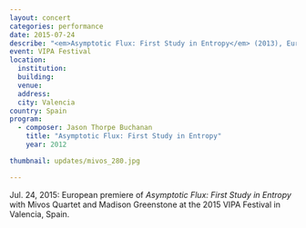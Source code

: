 ```yaml
---
layout: concert
categories: performance
date: 2015-07-24
describe: "<em>Asymptotic Flux: First Study in Entropy</em> (2013), European premiere. Mivos Quartet."
event: VIPA Festival
location:
  institution:
  building:
  venue:
  address:
  city: Valencia
country: Spain
program:
  - composer: Jason Thorpe Buchanan
    title: "Asymptotic Flux: First Study in Entropy"
    year: 2012

thumbnail: updates/mivos_280.jpg

---
```


Jul. 24, 2015: European premiere of *Asymptotic Flux: First Study in Entropy* with Mivos Quartet and Madison Greenstone at the 2015 VIPA Festival in Valencia, Spain.

